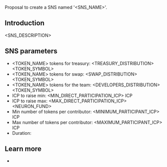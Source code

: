 Proposal to create a SNS named '<SNS_NAME>'.

## Introduction

<SNS_DESCRIPTION>

## SNS parameters

- <TOKEN_NAME> tokens for treasury: <TREASURY_DISTRIBUTION> <TOKEN_SYMBOL>
- <TOKEN_NAME> tokens for swap: <SWAP_DISTRIBUTION> <TOKEN_SYMBOL>
- <TOKEN_NAME> tokens for the team: <DEVELOPERS_DISTRIBUTION> <TOKEN_SYMBOL>
- ICP to raise min: <MIN_DIRECT_PARTICIPATION_ICP> ICP
- ICP to raise max: <MAX_DIRECT_PARTICIPATION_ICP><NEURON_FUND>
- Min number of tokens per contributor: <MINIMUM_PARTICIPANT_ICP> ICP
- Max number of tokens per contributor: <MAXIMUM_PARTICIPANT_ICP> ICP
- Duration: <DURATION>

## Learn more

- <URL>
